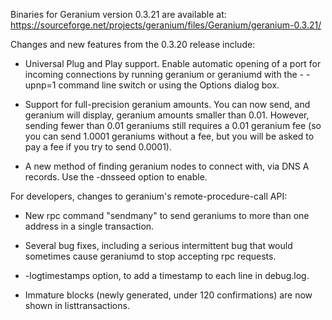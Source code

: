 Binaries for Geranium version 0.3.21 are available at:
  https://sourceforge.net/projects/geranium/files/Geranium/geranium-0.3.21/

Changes and new features from the 0.3.20 release include:

* Universal Plug and Play support.  Enable automatic opening of a port for incoming connections by running geranium or geraniumd with the - -upnp=1 command line switch or using the Options dialog box.

* Support for full-precision geranium amounts.  You can now send, and geranium will display, geranium amounts smaller than 0.01.  However, sending fewer than 0.01 geraniums still requires a 0.01 geranium fee (so you can send 1.0001 geraniums without a fee, but you will be asked to pay a fee if you try to send 0.0001).

* A new method of finding geranium nodes to connect with, via DNS A records. Use the -dnsseed option to enable.

For developers, changes to geranium's remote-procedure-call API:

* New rpc command "sendmany" to send geraniums to more than one address in a single transaction.

* Several bug fixes, including a serious intermittent bug that would sometimes cause geraniumd to stop accepting rpc requests. 

* -logtimestamps option, to add a timestamp to each line in debug.log.

* Immature blocks (newly generated, under 120 confirmations) are now shown in listtransactions.
